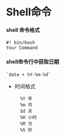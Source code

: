 # Shell命令

#### shell 命令格式
	
	#! bin/bash
	Your Command

#### shell命令行中获取日期
	
	`date + %Y-%m-%d`
	
- 时间格式
	
		%Y 年
		%m 月
		$d 天
		%H 小时
		%M 分
		%S 秒
	
